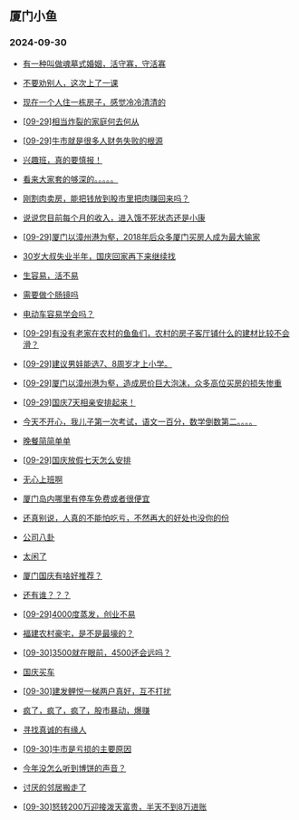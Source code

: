 ## 厦门小鱼 
### 2024-09-30

+ [有一种叫做魂墓式婚姻，活守寡，守活寡](http://bbs.xmfish.com/read-htm-tid-18247647.html)

+ [不要劝别人，这次上了一课](http://bbs.xmfish.com/read-htm-tid-18247658.html)

+ [现在一个人住一栋房子，感觉冷冷清清的](http://bbs.xmfish.com/read-htm-tid-18247645.html)

+ [[09-29]相当炸裂的家庭何去何从](http://bbs.xmfish.com/read-htm-tid-18247674.html)

+ [[09-29]牛市就是很多人财务失败的根源](http://bbs.xmfish.com/read-htm-tid-18247684.html)

+ [兴趣班，真的要慎报！](http://bbs.xmfish.com/read-htm-tid-18247707.html)

+ [看来大家套的够深的。。。。。](http://bbs.xmfish.com/read-htm-tid-18247635.html)

+ [刚割肉卖房，能把钱放到股市里把肉赚回来吗？](http://bbs.xmfish.com/read-htm-tid-18247660.html)

+ [说说您目前每个月的收入，进入饿不死状态还是小康](http://bbs.xmfish.com/read-htm-tid-18247754.html)

+ [[09-29]厦门以漳州港为壑，2018年后众多厦门买房人成为最大输家](http://bbs.xmfish.com/read-htm-tid-18247727.html)

+ [30岁大叔失业半年，国庆回家再下来继续找](http://bbs.xmfish.com/read-htm-tid-18247815.html)

+ [生容易，活不易](http://bbs.xmfish.com/read-htm-tid-18247777.html)

+ [需要做个肠镜吗](http://bbs.xmfish.com/read-htm-tid-18247743.html)

+ [电动车容易学会吗？](http://bbs.xmfish.com/read-htm-tid-18247723.html)

+ [[09-29]有没有老家在农村的鱼鱼们，农村的房子客厅铺什么的建材比较不会滑？](http://bbs.xmfish.com/read-htm-tid-18247772.html)

+ [[09-29]建议男娃能选7、8周岁才上小学。](http://bbs.xmfish.com/read-htm-tid-18247806.html)

+ [[09-29]厦门以漳州港为壑，造成房价巨大泡沫，众多高位买房的损失惨重](http://bbs.xmfish.com/read-htm-tid-18247724.html)

+ [[09-29]国庆7天相亲安排起来！](http://bbs.xmfish.com/read-htm-tid-18247799.html)

+ [今天不开心，我儿子第一次考试，语文一百分，数学倒数第二。。。。](http://bbs.xmfish.com/read-htm-tid-18247862.html)

+ [晚餐简简单单](http://bbs.xmfish.com/read-htm-tid-18247835.html)

+ [[09-29]国庆放假七天怎么安排](http://bbs.xmfish.com/read-htm-tid-18247775.html)

+ [无心上班啊](http://bbs.xmfish.com/read-htm-tid-18247766.html)

+ [厦门岛内哪里有停车免费或者很便宜](http://bbs.xmfish.com/read-htm-tid-18247807.html)

+ [还真别说，人真的不能怕吃亏，不然再大的好处也没你的份](http://bbs.xmfish.com/read-htm-tid-18247875.html)

+ [公司八卦](http://bbs.xmfish.com/read-htm-tid-18247803.html)

+ [太闲了](http://bbs.xmfish.com/read-htm-tid-18247784.html)

+ [厦门国庆有啥好推荐？](http://bbs.xmfish.com/read-htm-tid-18247827.html)

+ [还有谁？？？](http://bbs.xmfish.com/read-htm-tid-18247796.html)

+ [[09-29]4000度蒸发，创业不易](http://bbs.xmfish.com/read-htm-tid-18247818.html)

+ [福建农村豪宅，是不是最壕的？](http://bbs.xmfish.com/read-htm-tid-18247952.html)

+ [[09-30]3500就在眼前，4500还会远吗？](http://bbs.xmfish.com/read-htm-tid-18247959.html)

+ [国庆买车](http://bbs.xmfish.com/read-htm-tid-18247828.html)

+ [[09-30]建发鲤悦一梯两户真好，互不打扰](http://bbs.xmfish.com/read-htm-tid-18247972.html)

+ [疯了，疯了，疯了，股市暴动，爆赚](http://bbs.xmfish.com/read-htm-tid-18247999.html)

+ [寻找真诚的有缘人](http://bbs.xmfish.com/read-htm-tid-18247864.html)

+ [[09-30]牛市是亏损的主要原因](http://bbs.xmfish.com/read-htm-tid-18248008.html)

+ [今年没怎么听到博饼的声音？](http://bbs.xmfish.com/read-htm-tid-18247964.html)

+ [讨厌的邻居搬走了](http://bbs.xmfish.com/read-htm-tid-18247967.html)

+ [[09-30]怒转200万迎接泼天富贵，半天不到8万进账](http://bbs.xmfish.com/read-htm-tid-18248017.html)

